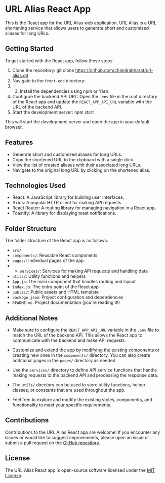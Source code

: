 # URL Alias React App

This is the React app for the URL Alias web application. URL Alias is a URL shortening service that allows users to generate short and customized aliases for long URLs.

## Getting Started

To get started with the React app, follow these steps:

1. Clone the repository: git clone https://github.com/chandrabharat/url-alias.git
2. Navigate to the `front-end` directory:
3. 3. Install the dependencies using npm or Yarn:
4. Configure the backend API URL:
Open the `.env` file in the root directory of the React app and update the `REACT_APP_API_URL` variable with the URL of the backend API.
5. Start the development server: npm start


This will start the development server and open the app in your default browser.

## Features

- Generate short and customized aliases for long URLs.
- Copy the shortened URL to the clipboard with a single click.
- View the list of created aliases with their associated long URLs.
- Navigate to the original long URL by clicking on the shortened alias.

## Technologies Used

- React: A JavaScript library for building user interfaces.
- Axios: A popular HTTP client for making API requests.
- React Router: A routing library for managing navigation in a React app.
- Toastify: A library for displaying toast notifications.

## Folder Structure

The folder structure of the React app is as follows:

- `src/`
- `components/`: Reusable React components
- `pages/`: Individual pages of the app
-  - `services/`: Services for making API requests and handling data
  - `utils/`: Utility functions and helpers
  - `App.js`: The main component that handles routing and layout
  - `index.js`: The entry point of the React app
- `public/`: Public assets and HTML template
- `package.json`: Project configuration and dependencies
- `README.md`: Project documentation (you're reading it!)

## Additional Notes

- Make sure to configure the `REACT_APP_API_URL` variable in the `.env` file to match the URL of the backend API. This allows the React app to communicate with the backend and make API requests.

- Customize and extend the app by modifying the existing components or creating new ones in the `components/` directory. You can also create additional pages in the `pages/` directory as needed.

- Use the `services/` directory to define API service functions that handle making requests to the backend API and processing the response data.

- The `utils/` directory can be used to store utility functions, helper classes, or constants that are used throughout the app.

- Feel free to explore and modify the existing styles, components, and functionality to meet your specific requirements.

## Contributions

Contributions to the URL Alias React app are welcome! If you encounter any issues or would like to suggest improvements, please open an issue or submit a pull request on the [GitHub repository](https://github.com/chandrabharat/url-alias).

## License

The URL Alias React app is open-source software licensed under the [MIT License](https://opensource.org/licenses/MIT).
